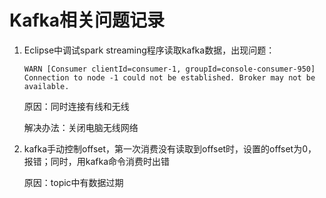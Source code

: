 # Kafka相关问题记录

1. Eclipse中调试spark streaming程序读取kafka数据，出现问题：

   ```
   WARN [Consumer clientId=consumer-1, groupId=console-consumer-950] Connection to node -1 could not be established. Broker may not be available.
   ```

   原因：同时连接有线和无线

   解决办法：关闭电脑无线网络
   
2. kafka手动控制offset，第一次消费没有读取到offset时，设置的offset为0，报错；同时，用kafka命令消费时出错

   原因：topic中有数据过期

